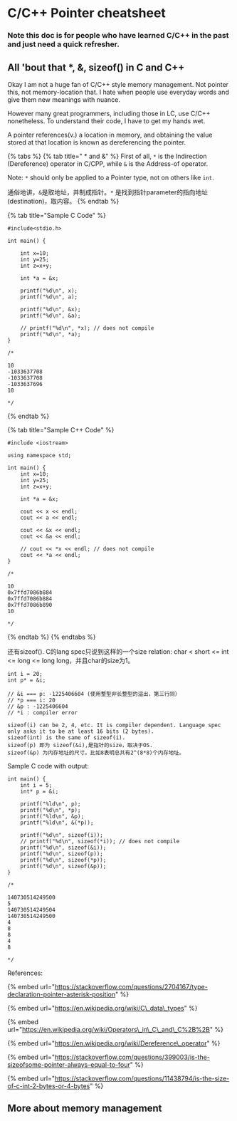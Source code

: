 # C/C++ Pointer cheatsheet

### Note this doc is for people who have learned C/C++ in the past and just need a quick refresher. 

## All 'bout that \*, &, sizeof\(\) in C and C++

Okay I am not a huge fan of C/C++ style memory management. Not pointer this, not memory-location that. I hate when people use everyday words and give them new meanings with nuance. 

However many great programmers, including those in LC, use C/C++ nonetheless. To understand their code, I have to get my hands wet. 

A pointer references\(v.\) a location in memory, and obtaining the value stored at that location is known as dereferencing the pointer. 

{% tabs %}
{% tab title=" \* and &" %}
First of all, `*` is the Indirection \(Dereference\) operator in C/CPP, while `&` is the Address-of operator. 

Note: `*` should only be applied to a Pointer type, not on others like `int`. 

通俗地讲，`&`是取地址，并制成指针。`*` 是找到指针parameter的指向地址\(destination\)，取内容。
{% endtab %}

{% tab title="Sample C Code" %}
```text
#include<stdio.h>

int main() {
    
    int x=10;
    int y=25;
    int z=x+y;
    
    int *a = &x;
    
    printf("%d\n", x);
    printf("%d\n", a);
    
    printf("%d\n", &x);
    printf("%d\n", &a);
    
    // printf("%d\n", *x); // does not compile
    printf("%d\n", *a);
}

/*

10
-1033637708
-1033637708
-1033637696
10

*/
```
{% endtab %}

{% tab title="Sample C++ Code" %}
```text
#include <iostream>

using namespace std;

int main() {
    int x=10;
    int y=25;
    int z=x+y;
    
    int *a = &x;
    
    cout << x << endl;
    cout << a << endl;

    cout << &x << endl;
    cout << &a << endl;
    
    // cout << *x << endl; // does not compile
    cout << *a << endl;
}

/*

10
0x7ffd7086b884
0x7ffd7086b884
0x7ffd7086b890
10

*/
```
{% endtab %}
{% endtabs %}



还有sizeof\(\). C的lang spec只说到这样的一个size relation: char &lt; short &lt;= int &lt;= long &lt;= long long，并且char的size为1。

```text
int i = 20;
int p* = &i;

// &i === p: -1225406604 (使用整型非长整型的溢出，第三行同）
// *p === i: 20
// &p : -1225406604
// *i : compiler error

sizeof(i) can be 2, 4, etc. It is compiler dependent. Language spec only asks it to be at least 16 bits (2 bytes). 
sizeof(int) is the same of sizeof(i).
sizeof(p) 即为 sizeof(&i),是指针的size，取决于OS.
sizeof(&p) 为内存地址的尺寸。比如8表明总共有2^(8*8)个内存地址。
```

Sample C code with output: 

```text
int main() {
    int i = 5;
    int* p = &i;
    
    printf("%ld\n", p);
    printf("%d\n", *p);
    printf("%ld\n", &p);
    printf("%ld\n", &(*p));
    
    printf("%d\n", sizeof(i));
    // printf("%d\n", sizeof(*i)); // does not compile
    printf("%d\n", sizeof(&i));
    printf("%d\n", sizeof(p));
    printf("%d\n", sizeof(*p));
    printf("%d\n", sizeof(&p));
}

/*

140730514249500
5
140730514249504
140730514249500
4
8
8
4
8

*/
```



References:

{% embed url="https://stackoverflow.com/questions/2704167/type-declaration-pointer-asterisk-position" %}

{% embed url="https://en.wikipedia.org/wiki/C\_data\_types" %}

{% embed url="https://en.wikipedia.org/wiki/Operators\_in\_C\_and\_C%2B%2B" %}

{% embed url="https://en.wikipedia.org/wiki/Dereference\_operator" %}

{% embed url="https://stackoverflow.com/questions/399003/is-the-sizeofsome-pointer-always-equal-to-four" %}

{% embed url="https://stackoverflow.com/questions/11438794/is-the-size-of-c-int-2-bytes-or-4-bytes" %}



## More about memory management



